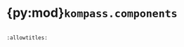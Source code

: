 # {py:mod}`kompass.components`

```{py:module} kompass.components
```

```{autodoc2-docstring} kompass.components
:allowtitles:
```

